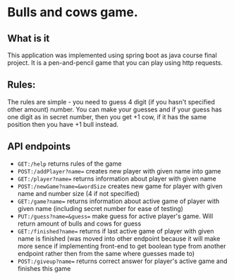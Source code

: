 # Bulls and cows game.

## What is it

This application was implemented using spring boot as java course final project. It is a pen-and-pencil game that you can play using http requests.

## Rules:

The rules are simple - you need to guess 4 digit (if you hasn't specified other amount) number. You can make your guesses and if your guess has one digit as in secret number, then you get +1 cow, if it has the same position then you have +1 bull instead.

## API endpoints

* `GET:/help` returns rules of the game
* `POST:/addPlayer?name=` creates new player with given name into game
* `GET:/player?name=` returns information about player with given name
* `POST:/newGame?name=&wordSize` creates new game for player with given name and number size (4 if not specified)
* `GET:/game?name=` returns information about active game of player with given name (including secret number for ease of testing)
* `PUT:/guess?name=&guess=` make guess for active player's game. Will return amount of bulls and cows for guess
* `GET:/finished?name=` returns if last active game of player with given name is finished (was moved into other endpoint because it will make more sence if implementing front-end to get boolean type from another endpoint rather then from the same where guesses made to)
* `POST:/giveup?name=` returns correct answer for player's active game and finishes this game
